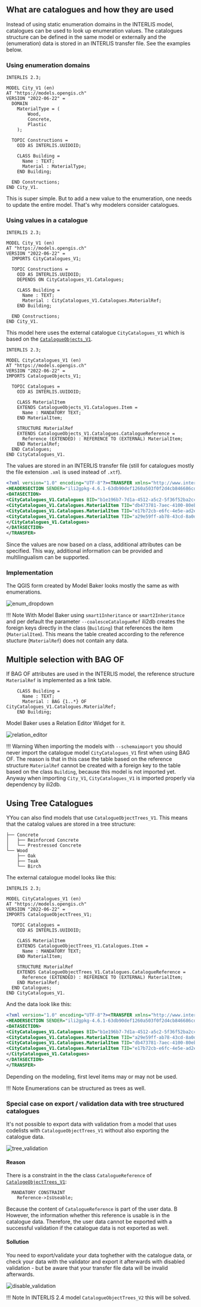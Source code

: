 ## What are catalogues and how they are used

Instead of using static enumeration domains in the INTERLIS model, catalogues can be used to look up enumeration values. The catalogues structure can be defined in the same model or externally and the (enumeration) data is stored in an INTERLIS transfer file. See the examples below.

### Using enumeration domains

```
INTERLIS 2.3;

MODEL City_V1 (en)
AT "https://models.opengis.ch"
VERSION "2022-06-22" =
  DOMAIN
    MaterialType = (
        Wood,
        Concrete,
        Plastic
    );

  TOPIC Constructions =
    OID AS INTERLIS.UUIDOID;

    CLASS Building =
      Name : TEXT;
      Material : MaterialType;
    END Building;

  END Constructions;
END City_V1.
```

This is super simple. But to add a new value to the enumeration, one needs to update the entire model. That's why modelers consider catalogues.

### Using values in a catalogue

```
INTERLIS 2.3;

MODEL City_V1 (en)
AT "https://models.opengis.ch"
VERSION "2022-06-22" =
  IMPORTS CityCatalogues_V1;

  TOPIC Constructions =
    OID AS INTERLIS.UUIDOID;
    DEPENDS ON CityCatalogues_V1.Catalogues;

    CLASS Building =
      Name : TEXT;
      Material : CityCatalogues_V1.Catalogues.MaterialRef;
    END Building;

  END Constructions;
END City_V1.
```

This model here uses the external catalogue `CityCatalogues_V1` which is based on the [`CatalogueObjects_V1`](http://models.geo.admin.ch/CH/CHBase_Part3_CATALOGUEOBJECTS_V1.ili).

```
INTERLIS 2.3;

MODEL CityCatalogues_V1 (en)
AT "https://models.opengis.ch"
VERSION "2022-06-22" =
IMPORTS CatalogueObjects_V1;

  TOPIC Catalogues =
    OID AS INTERLIS.UUIDOID;

    CLASS MaterialItem
    EXTENDS CatalogueObjects_V1.Catalogues.Item =
      Name : MANDATORY TEXT;
    END MaterialItem;

    STRUCTURE MaterialRef
    EXTENDS CatalogueObjects_V1.Catalogues.CatalogueReference =
      Reference (EXTENDED) : REFERENCE TO (EXTERNAL) MaterialItem;
    END MaterialRef;
  END Catalogues;
END CityCatalogues_V1.
```

The values are stored in an INTERLIS transfer file (still for catalogues mostly the file extension `.xml` is used instead of `.xtf`).
```xml
<?xml version="1.0" encoding="UTF-8"?><TRANSFER xmlns="http://www.interlis.ch/INTERLIS2.3">
<HEADERSECTION SENDER="ili2gpkg-4.6.1-63db90def1260a503f0f2d4cb846686cd4851184" VERSION="2.3"><MODELS><MODEL NAME="CityCatalogues_V1" VERSION="2022-06-2" URI="https://modelbaker.ch"></MODEL></MODELS></HEADERSECTION>
<DATASECTION>
<CityCatalogues_V1.Catalogues BID="b1e196b7-7d1a-4512-a5c2-5f36f52ba2cc">
<CityCatalogues_V1.Catalogues.MaterialItem TID="db473781-7aec-4100-80eb-9b366b05ffe5"><Name>Wood</Name></CityCatalogues_V1.Catalogues.MaterialItem>
<CityCatalogues_V1.Catalogues.MaterialItem TID="e17b72cb-e6fc-4e5e-ad2e-25b1d132b050"><Name>Plastic</Name></CityCatalogues_V1.Catalogues.MaterialItem>
<CityCatalogues_V1.Catalogues.MaterialItem TID="a29e59ff-ab78-43cd-8a0d-9ab64037c4dd"><Name>Concrete</Name></CityCatalogues_V1.Catalogues.MaterialItem>
</CityCatalogues_V1.Catalogues>
</DATASECTION>
</TRANSFER>
```

Since the values are now based on a class, additional attributes can be specified. This way, additional information can be provided and multilingualism can be supported.

### Implementation
The QGIS form created by Model Baker looks mostly the same as with enumerations.

![enum_dropdown](../assets/catalogues_form.png)

!!! Note
    With Model Baker using `smart1Inheritance` or `smart2Inheritance` and per default the parameter `--coalesceCatalogueRef` ili2db creates the foreign keys directly in the class (`Building`) that references the item (`MaterialItem`). This means the table created according to the reference stucture (`MaterialRef`) does not contain any data.

## Multiple selection with BAG OF

If BAG OF attributes are used in the INTERLIS model, the reference structure `MaterialRef` is implemented as a link table.

```
    CLASS Building =
      Name : TEXT;
      Material : BAG {1..*} OF CityCatalogues_V1.Catalogues.MaterialRef;
    END Building;
```

Model Baker uses a Relation Editor Widget for it.

![relation_editor](../assets/catalogues_relationeditor.png)

!!! Warning
    When importing the models with `--schemaimport` you should never import the catalogue model `CityCatalogues_V1` first when using BAG OF. The reason is that in this case the table based on the reference structure `MaterialRef` cannot be created with a foreign key to the table based on the class `Building`, because this model is not imported yet. Anyway when importing `City_V1`, `CityCatalogues_V1` is imported properly via dependency by ili2db.

## Using Tree Catalogues

YYou can also find models that use `CatalogueObjectTrees_V1`. This means that the catalog values are stored in a tree structure:

```
├── Concrete
│   ├── Reinforced Concrete
│   └── Prestressed Concrete
└── Wood
    ├── Oak
    ├── Teak
    └── Birch
```

The external catalogue model looks like this:

```
INTERLIS 2.3;

MODEL CityCatalogues_V1 (en)
AT "https://models.opengis.ch"
VERSION "2022-06-22" =
IMPORTS CatalogueObjectTrees_V1;

  TOPIC Catalogues =
    OID AS INTERLIS.UUIDOID;

    CLASS MaterialItem
    EXTENDS CatalogueObjectTrees_V1.Catalogues.Item =
      Name : MANDATORY TEXT;
    END MaterialItem;

    STRUCTURE MaterialRef
    EXTENDS CatalogueObjectTrees_V1.Catalogues.CatalogueReference =
      Reference (EXTENDED) : REFERENCE TO (EXTERNAL) MaterialItem;
    END MaterialRef;
  END Catalogues;
END CityCatalogues_V1.
```

And the data look like this:

```xml
<?xml version="1.0" encoding="UTF-8"?><TRANSFER xmlns="http://www.interlis.ch/INTERLIS2.3">
<HEADERSECTION SENDER="ili2gpkg-4.6.1-63db90def1260a503f0f2d4cb846686cd4851184" VERSION="2.3"><MODELS><MODEL NAME="CityCatalogues_V1" VERSION="2022-06-2" URI="https://modelbaker.ch"></MODEL></MODELS></HEADERSECTION>
<DATASECTION>
<CityCatalogues_V1.Catalogues BID="b1e196b7-7d1a-4512-a5c2-5f36f52ba2cc">
<CityCatalogues_V1.Catalogues.MaterialItem TID="a29e59ff-ab78-43cd-8a0d-9ab64037c4dd"><IsSuperItem>true</IsSuperItem><IsUseable>false</IsUseable><Name>Concrete</Name></CityCatalogues_V1.Catalogues.MaterialItem>
<CityCatalogues_V1.Catalogues.MaterialItem TID="db473781-7aec-4100-80eb-9b366b05ffe5"><IsSuperItem>false</IsSuperItem><IsUseable>true</IsUseable><Parent REF="a29e59ff-ab78-43cd-8a0d-9ab64037c4dd"></Parent><Name>Reinforced Concrete</Name></CityCatalogues_V1.Catalogues.MaterialItem>
<CityCatalogues_V1.Catalogues.MaterialItem TID="e17b72cb-e6fc-4e5e-ad2e-25b1d132b050"><IsSuperItem>false</IsSuperItem><IsUseable>true</IsUseable><Parent REF="a29e59ff-ab78-43cd-8a0d-9ab64037c4dd"></Parent><Name>Prestressed Concrete</Name></CityCatalogues_V1.Catalogues.MaterialItem>
</CityCatalogues_V1.Catalogues>
</DATASECTION>
</TRANSFER>
```

Depending on the modeling, first level items may or may not be used.

!!! Note
    Enumerations can be structured as trees as well.

### Special case on export / validation data with tree structured catalogues

It's not possible to export data with validation from a model that uses codelists with `CatalogueObjectTrees_V1` without also exporting the catalogue data.

![tree_validation](../assets/catalogues_treevalidation.png)

#### Reason
There is a constraint in the the class `CatalogueReference` of [`CatalogeObjectTrees_V1`](http://models.geo.admin.ch/CH/CHBase_Part3_CATALOGUEOBJECTS_V1.ili):
```
  MANDATORY CONSTRAINT
    Reference->IsUseable;
```
Because the content of `CatalogueReference` is part of the user data. B However, the information whether this reference is usable is in the catalogue data. Therefore, the user data cannot be exported with a successful validation if the catalogue data is not exported as well.

#### Sollution
You need to export/validate your data toghether with the catalogue data, or check your data with the validator and export it afterwards with disabled validation - but be aware that your transfer file data will be invalid afterwards.

![disable_validation](../assets/catalogues_withoutvalidation.png)

!!! Note
    In INTERLIS 2.4 model `CatalogueObjectTrees_V2` this will be solved.
